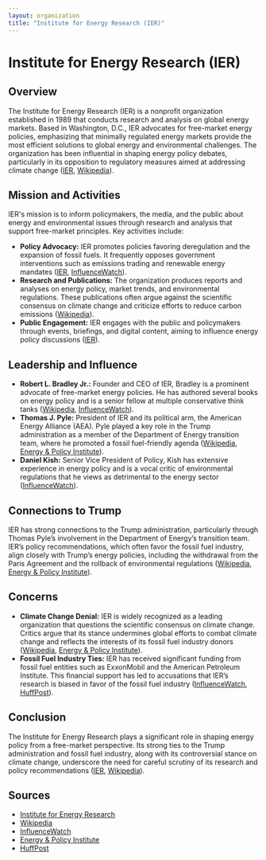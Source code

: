 ```yaml
---
layout: organization
title: "Institute for Energy Research (IER)"
---
```


# Institute for Energy Research (IER)

## Overview
The Institute for Energy Research (IER) is a nonprofit organization established in 1989 that conducts research and analysis on global energy markets. Based in Washington, D.C., IER advocates for free-market energy policies, emphasizing that minimally regulated energy markets provide the most efficient solutions to global energy and environmental challenges. The organization has been influential in shaping energy policy debates, particularly in its opposition to regulatory measures aimed at addressing climate change ([IER](https://www.instituteforenergyresearch.org), [Wikipedia](https://en.wikipedia.org/wiki/Institute_for_Energy_Research)).

## Mission and Activities
IER's mission is to inform policymakers, the media, and the public about energy and environmental issues through research and analysis that support free-market principles. Key activities include:
- **Policy Advocacy:** IER promotes policies favoring deregulation and the expansion of fossil fuels. It frequently opposes government interventions such as emissions trading and renewable energy mandates ([IER](https://www.instituteforenergyresearch.org), [InfluenceWatch](https://www.influencewatch.org)).
- **Research and Publications:** The organization produces reports and analyses on energy policy, market trends, and environmental regulations. These publications often argue against the scientific consensus on climate change and criticize efforts to reduce carbon emissions ([Wikipedia](https://en.wikipedia.org/wiki/Institute_for_Energy_Research)).
- **Public Engagement:** IER engages with the public and policymakers through events, briefings, and digital content, aiming to influence energy policy discussions ([IER](https://www.instituteforenergyresearch.org)).

## Leadership and Influence
- **Robert L. Bradley Jr.:** Founder and CEO of IER, Bradley is a prominent advocate of free-market energy policies. He has authored several books on energy policy and is a senior fellow at multiple conservative think tanks ([Wikipedia](https://en.wikipedia.org/wiki/Institute_for_Energy_Research), [InfluenceWatch](https://www.influencewatch.org)).
- **Thomas J. Pyle:** President of IER and its political arm, the American Energy Alliance (AEA). Pyle played a key role in the Trump administration as a member of the Department of Energy transition team, where he promoted a fossil fuel-friendly agenda ([Wikipedia](https://en.wikipedia.org/wiki/Institute_for_Energy_Research), [Energy & Policy Institute](https://www.energyandpolicy.org)).
- **Daniel Kish:** Senior Vice President of Policy, Kish has extensive experience in energy policy and is a vocal critic of environmental regulations that he views as detrimental to the energy sector ([InfluenceWatch](https://www.influencewatch.org)).

## Connections to Trump
IER has strong connections to the Trump administration, particularly through Thomas Pyle’s involvement in the Department of Energy’s transition team. IER’s policy recommendations, which often favor the fossil fuel industry, align closely with Trump’s energy policies, including the withdrawal from the Paris Agreement and the rollback of environmental regulations ([Wikipedia](https://en.wikipedia.org/wiki/Institute_for_Energy_Research), [Energy & Policy Institute](https://www.energyandpolicy.org)).

## Concerns
- **Climate Change Denial:** IER is widely recognized as a leading organization that questions the scientific consensus on climate change. Critics argue that its stance undermines global efforts to combat climate change and reflects the interests of its fossil fuel industry donors ([Wikipedia](https://en.wikipedia.org/wiki/Institute_for_Energy_Research), [Energy & Policy Institute](https://www.energyandpolicy.org)).
- **Fossil Fuel Industry Ties:** IER has received significant funding from fossil fuel entities such as ExxonMobil and the American Petroleum Institute. This financial support has led to accusations that IER’s research is biased in favor of the fossil fuel industry ([InfluenceWatch](https://www.influencewatch.org), [HuffPost](https://www.huffpost.com)).

## Conclusion
The Institute for Energy Research plays a significant role in shaping energy policy from a free-market perspective. Its strong ties to the Trump administration and fossil fuel industry, along with its controversial stance on climate change, underscore the need for careful scrutiny of its research and policy recommendations ([IER](https://www.instituteforenergyresearch.org), [Wikipedia](https://en.wikipedia.org)).

## Sources
- [Institute for Energy Research](https://www.instituteforenergyresearch.org)
- [Wikipedia](https://en.wikipedia.org/wiki/Institute_for_Energy_Research)
- [InfluenceWatch](https://www.influencewatch.org)
- [Energy & Policy Institute](https://www.energyandpolicy.org)
- [HuffPost](https://www.huffpost.com)
